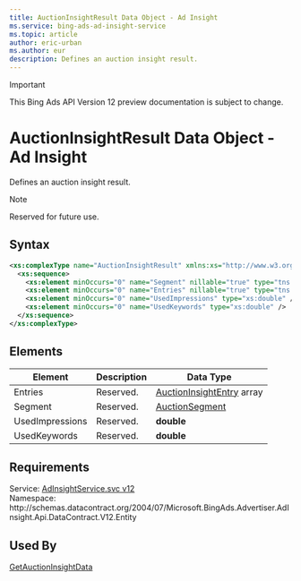 ```yaml
---
title: AuctionInsightResult Data Object - Ad Insight
ms.service: bing-ads-ad-insight-service
ms.topic: article
author: eric-urban
ms.author: eur
description: Defines an auction insight result.
---
```

> [!IMPORTANT]
> This Bing Ads API Version 12 preview documentation is subject to change.

# AuctionInsightResult Data Object - Ad Insight
Defines an auction insight result.

> [!NOTE]
> Reserved for future use.

## Syntax
```xml
<xs:complexType name="AuctionInsightResult" xmlns:xs="http://www.w3.org/2001/XMLSchema">
  <xs:sequence>
    <xs:element minOccurs="0" name="Segment" nillable="true" type="tns:AuctionSegment" />
    <xs:element minOccurs="0" name="Entries" nillable="true" type="tns:ArrayOfAuctionInsightEntry" />
    <xs:element minOccurs="0" name="UsedImpressions" type="xs:double" />
    <xs:element minOccurs="0" name="UsedKeywords" type="xs:double" />
  </xs:sequence>
</xs:complexType>
```

## <a name="elements"></a>Elements

|Element|Description|Data Type|
|-----------|---------------|-------------|
|<a name="entries"></a>Entries|Reserved.|[AuctionInsightEntry](auctioninsightentry.md) array|
|<a name="segment"></a>Segment|Reserved.|[AuctionSegment](auctionsegment.md)|
|<a name="usedimpressions"></a>UsedImpressions|Reserved.|**double**|
|<a name="usedkeywords"></a>UsedKeywords|Reserved.|**double**|

## Requirements
Service: [AdInsightService.svc v12](https://adinsight.api.bingads.microsoft.com/Api/Advertiser/AdInsight/v11/AdInsightService.svc)  
Namespace: http\://schemas.datacontract.org/2004/07/Microsoft.BingAds.Advertiser.AdInsight.Api.DataContract.V12.Entity  

## Used By
[GetAuctionInsightData](getauctioninsightdata.md)  
